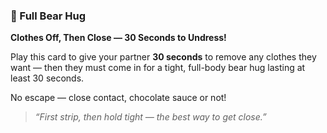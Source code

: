 ### 🐻 Full Bear Hug  
**Clothes Off, Then Close — 30 Seconds to Undress!**

Play this card to give your partner **30 seconds** to remove any clothes they want — then they must come in for a tight, full-body bear hug lasting at least 30 seconds.

No escape — close contact, chocolate sauce or not!

> *“First strip, then hold tight — the best way to get close.”*  
